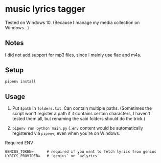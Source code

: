 # music lyrics tagger

Tested on Windows 10. (Because I manage my media collection on Windows...)

## Notes

I did not add support for mp3 files, since I mainly use flac and m4a.

## Setup

```bash
pipenv install
```

## Usage

1. Put `$path` in `folders.txt`. Can contain multiple paths. (Sometimes the script won't register a path if it contains certain characters, I haven't tested them all, but renaming the said folders should do the trick.)

2. `pipenv run python main.py` (`.env` content would be automatically registered via `pipenv`, even when you're on Windows.

Required ENV

```env
GENIUS_TOKEN=      # required if you want to fetch lyrics from genius
LYRICS_PROVIDER=   # `genius` or `azlyrics`
```
